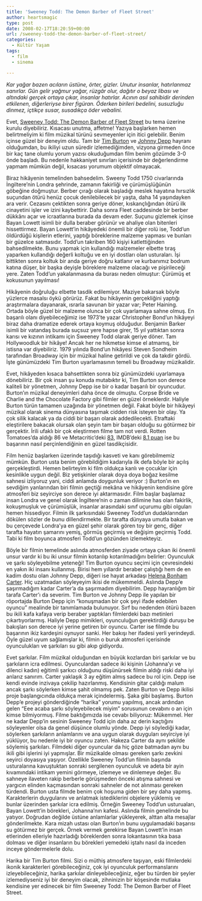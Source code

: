 ```yaml
---
title: 'Sweeney Todd: The Demon Barber of Fleet Street'
author: heartsmagic
type: post
date: 2008-02-17T18:20:59+00:00
url: /sweeney-todd-the-demon-barber-of-fleet-street/
categories:
  - Kültür Yaşam
tags:
  - film
  - sinema

---
```

_Kar yağar bazen acıların üstüne, örter, gizler. Unutur insanlar, hatırlanmaz sanırlar. Gün gelir yağmur yağar, rüzgâr olur, dağıtır o beyaz libası ve altındaki gerçek ortaya çıkar, insanlar hatırlar. Acının asıl sahibidir derinden etkilenen, diğerleriyse birer figüran. Öderken birileri bedelini, susuzluğu dinmez, içtikçe susar, susadıkça öder vebalini._

Evet, <a href="https://imdb.com/title/tt0408236/" target="_blank">Sweeney Todd: The Demon Barber of Fleet Street</a> bu tema üzerine kurulu diyebiliriz. Kısacası unutma, affetme! Yazıya başlarken hemen belirtmeliyim ki film müzikal türünü sevmeyenler için itici gelebilir. Benim içinse güzel bir deneyim oldu. Tam bir <a href="https://imdb.com/name/nm0000318/" target="_blank">Tim Burton</a> ve <a href="https://imdb.com/name/nm0000136/" target="_blank">Johnny Depp</a> hayranı olduğumdan, bu ikiliyi uzun süredir izlemediğimden, vizyona girmeden önce bir kaç tane olumlu yorum yazısı okuduğumdan film benim gözümde 3-0 önde başladı. Bu nedenle hakkaniyet sınırları içerisinde bir değerlendirme yapmam mümkün değil, kısacası yorumum objektif olmayacak.

Biraz hikâyenin temelinden bahsedelim. Sweeny Todd 1750 civarlarında İngiltere&#8217;nin Londra şehrinde, zamanın fakirliği ve çürümüşlüğünün göbeğine doğmuştur. Berber çırağı olarak başladığı meslek hayatına hırsızlık suçundan ötürü henüz çocuk denilebilecek bir yaşta, daha 14 yaşındayken ara verir. Cezasını çektikten sonra geriye döner, kıskançlığından ötürü ilk cinayetini işler ve izini kaybettirir. Daha sonra Fleet caddesinde bir berber dükkânı açar ve icraatlarına burada da devam eder. Suçunu gizlemek içinse Bayan Lowett isimli bir dulla beraber görünür ve ahaliye olan bitenleri hissettirmez. Bayan Lowett&#8217;in hikâyedeki önemli bir diğer rolü ise, Todd&#8217;un öldürdüğü kişilerin etlerini, yaptığı böreklerine malzeme yapması ve bunları bir güzelce satmasıdır. Todd&#8217;un takriben 160 kişiyi katlettiğinden bahsedilmekte. Bunu yapmak için kullandığı malzemeler elbette tıraş yaparken kullandığı değerli koltuğu ve en iyi dostları olan usturaları. İşi bittikten sonra koltuk bir anda geriye doğru katlanır ve kurbanımız bodrum katına düşer, bir başka deyişle böreklere malzeme olacağı ve pişirileceği yere. Zaten Todd&#8217;un yakalanmasına da burası neden olmuştur: Çürümüş et kokusunun yayılması!

<!--more-->Hikâyenin doğruluğu elbette tasdik edilemiyor. Maziye bakarsak böyle yüzlerce masalsı öykü görürüz. Fakat bu hikâyenin gerçekliğini yaptığı araştırmalara dayanarak, ısrarla savunan bir yazar var; Peter Haining. Ortada böyle güzel bir malzeme olunca bir çok uyarlamaya sahne olmuş. En başarılı olanı diyebileceğimiz ise 1973&#8217;te yazar Christopher Bond&#8217;un hikâyeyi biraz daha dramatize ederek ortaya koymuş olduğudur. Benjamin Barker isimli bir vatandaş burada suçsuz yere hapse girer, 15 yıl yattıktan sonra karısı ve kızının intikamı için Sweeney Todd olarak geriye döner. Tam Hollywoodluk bir hikâye! Ancak her ne hikmetse kimse el atmamış, bir istisna var diyebiliriz. 1979 yılında Bond&#8217;un hikâyesi Steven Sondheim tarafından Broadway için bir müzikal haline getirildi ve çok da takdir gördü. İşte günümüzdeki Tim Burton uyarlamasının temeli bu Broadway müzikalidir.

Evet, hikâyeden kısaca bahsettikten sonra biz günümüzdeki uyarlamaya dönebiliriz. Bir çok insan şu konuda mutabıktır ki, Tim Burton son derece kaliteli bir yönetmen, Johnny Depp ise bir o kadar başarılı bir oyuncudur. Burton&#8217;ın müzikal deneyimleri daha önce de olmuştu. Corpse Bride ve Charlie and the Chocolate Factory gibi filmler en güzel örneklerdir. Haliyle Burton türün tamamen uzağında bir yönetmen değil. Fakat böyle bir hikâyeyi müzikal olarak sinema dünyasına taşımak cidden risk isteyen bir olay. Ya çok silik kalacak ya da ciddi bir başarı olarak addedilecekti. Etraftaki eleştirilere bakacak olursak olan şeyin tam bir başarı olduğu su götürmez bir gerçektir. İrili ufaklı bir çok eleştirmen filme tam not verdi. Rotten Tomatoes&#8217;da aldığı 86 ve Metacritic&#8217;deki <a href="https://www.metacritic.com/film/titles/sweeneytodd?q=sweeney%20todd" target="_blank">83</a>, IMDB&#8217;deki <a href="https://imdb.com/title/tt0408236/" target="_blank">8.1 puan</a> ise bu başarının nasıl perçinlendiğinin en güzel tasdikçisidir.

Film henüz başlarken üzerinde taşıdığı kasveti ve kanı görebilmemiz mümkün. Burton usta benim görebildiğim kadarıyla ilk defa böyle bir açılış gerçekleştirdi. Hemen belirteyim ki film oldukça kanlı ve çocuklar için kesinlikle uygun değil. Biz yetişkinler olarak doya doya boğaz kesilme sahnesi izliyoruz yani, ciddi anlamda doygunluk veriyor :) Burton&#8217;ın en sevdiğim yanlarından biri filmin geçtiği mekâna ve hikâyenin kendisine göre atmosferi biz seyirciye son derece iyi aktarmasıdır. Film başlar başlamaz insan Londra ve genel olarak İngiltere&#8217;nin o zaman dilimine has olan fakirlik, kokuşmuşluk ve çürümüşlük, insanlar arasındaki sınıf uçurumu gibi olguları hemen hissediyor. Filmin ilk şarkısındaki Sweeney Todd&#8217;un dudaklarından dökülen sözler de bunu dillendirmekte. Bir tarafta dünyaya umutla bakan ve bu çerçevede Londra&#8217;ya en güzel şehir olarak gören toy bir genç, diğer tarafta hayatın şamarını yemiş, görmüş geçirmiş ve değişim geçirmiş Todd. Tabi ki film boyunca atmosferi Todd&#8217;un gözünden izlemekteyiz.

Böyle bir filmin temelinde aslında atmosferden ziyade ortaya çıkan iki önemli unsur vardır ki bu iki unsur filmin kotarılıp kotarılmadığını belirler: Oyunculuk ve şarkı söyleyebilme yeteneği! Tim Burton oyuncu seçimi için çevresindeki en yakın iki insanı kullanmış. Birisi hem yıllardır beraber çalıştığı hem de en kadim dostu olan Johnny Depp, diğeri ise hayat arkadaşı <a href="https://imdb.com/name/nm0000307/" target="_blank">Helena Bonham Carter</a>. Hiç uzatmadan söyleyeyim ikisi de mükemmeldi. Aslında Depp&#8217;e şaşırmadığım kadar Carter&#8217;a da şaşırmadım diyebilirim. Depp hayranlığım bir tarafa Carter&#8217;ı da severim. Tim Burton ve Johnny Depp ile yapılan bir röportajda Burton Depp için &#8220;konuşmadan bir çok şeyi ifade edebilen oyuncu&#8221; mealinde bir tanımlamada bulunuyor. Sırf bu nedenden ötürü bazen bu ikili kafa kafaya verip beraber yaptıkları filmlerdeki bazı metinleri çıkartıyorlarmış. Haliyle Depp mimikleri, oyunculuğun gerektirdiği duruşu be bakışları son derece iyi yerine getiren bir oyuncu. Carter ise filmde bu başarının ikiz kardeşini oynuyor sanki. Her bakışı her ifadesi yerli yerindeydi. Öyle güzel uyum sağlamışlar ki, filmin o buruk atmosferi içerisinde oyunculukları ve şarkıları su gibi akıp gidiyordu.

Evet şarkılar. Film müzikal olduğundan en büyük kozlardan biri şarkılar ve bu şarkıların icra edilmesi. Oyunculardan sadece iki kişinin (Johanna&#8217;yı ve dilenci kadın) eğitimli şarkıcı olduğunu düşünürsek filmin aldığı riski daha iyi anlarız sanırım. Carter yaklaşık 3 ay eğitim almış sadece bu rol için. Depp ise kendi evinde inzivaya çekilip hazırlanmış. Kendisinin gitar çaldığı malum ancak şarkı söylerken kimse şahit olmamış pek. Zaten Burton ve Depp ikilisi proje başlangıcında oldukça merak içindelermiş. Şaka gibi başlamış. Burton Depp&#8217;e projeyi gönderdiğinde &#8220;harika&#8221; yorumu yapılmış, ancak ardından gelen &#8220;Eee acaba şarkı söyleyebilecek miyim&#8221; sorusunun cevabını o an için kimse bilmiyormuş. Filme baktığımızda ise cevabı biliyoruz: Mükemmel. Her ne kadar Depp&#8217;in sesinin Sweeney Todd için daha az derin kaçtığını söyleyenler olsa da genel düşünce olumlu yönde. Depp iyi söylediği kadar, söylerken şarkıların anlamlarını ve ana uygun olarak duyguları seyirciye iyi yüklüyor, bu nedenle iyi bir oyuncu zaten. Hakeza Carter da aynı şekilde söylemiş şarkıları. Filmdeki diğer oyuncular da hiç göze batmadan aynı bu ikili gibi işlerini iyi yapmışlar. Bir müzikalde olması gereken şarkı zevkini seyirci doyasıya yaşıyor. Özellikle Sweeney Todd&#8217;un filmin başında usturalarına kavuştuktan sonraki sergilenen oyunculuk ve adeta bir ayin kıvamındaki intikam yemini görmeye, izlemeye ve dinlemeye değer. Bu sahneye ilaveten rakip berberle görüşmeden önceki atışma sahnesi ve yargıcın elinden kaçmasından sonraki sahneler de not alınması gereken türdendi. Burton usta filmde benim çok hoşuma giden bir şey daha yapmış. Karakterlerin duygularını ve anlatmak istediklerini objelere yüklemiş ve bunlar üzerinden şarkılar icra edilmiş. Örneğin Sweeney Todd&#8217;un usturuaları, Bayan Lowett&#8217;in börekleri, Johanna&#8217;nın kafesi. Aslında filmin genelinde bu yatıyor. Doğrudan değilde üstüne anlamlarlar yükleyerek, alttan alta mesajlar gönderilmekte. Kara mizah ustası olan Burton&#8217;ın bunu uygulamadaki başarısı su götürmez bir gerçek. Örnek vermek gerekirse Bayan Lowett&#8217;in insan etlerinden elleriyle hazırladığı böreklerden sonra lokantasının tıka basa dolması ve diğer insanların bu börekleri yemedeki iştahı nasıl da inceden inceye göndermelerle dolu.

Harika bir Tim Burton filmi. Sizi o müthiş atmosfere taşıyan, eski filmlerdeki ikonik karakterleri görebileceğiniz, çok iyi oyunculuk performanslarını izleyebileceğiniz, harika şarkılar dinleyebileceğiniz, eğer bu türden bir şeyler izlemediyseniz iyi bir deneyim olacak, zihninizin bir köşesinde mutlaka kendisine yer edinecek bir film Sweeney Todd: The Demon Barber of Fleet Street.
